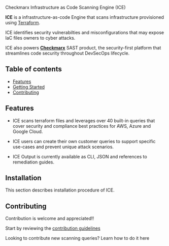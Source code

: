 Checkmarx Infrastructure as Code Scanning Engine (ICE)

**ICE** is a infrastructure-as-code Engine that scans infrastructure provisioned using [Terraform](https://terraform.io/).

ICE identifies security vulnerabilties and misconfigurations that may expose IaC files owners to cyber attacks.

ICE also powers [**Checkmarx**](https://www.checkmarx.com/products/static-application-security-testing  ) SAST product, the security-first platform that streamlines code security throughout DevSecOps lifecycle. 

## **Table of contents**

- [Features](#features)
- [Getting Started](#getting-started)
- [Contributing](#contributing)

## Features

* ICE scans terraform files and leverages over 40 built-in queries that cover security and compliance best practices for AWS, Azure and Google Cloud.

* ICE users can create their own customer queries to support specific use-cases and prevent unique attack scenarios.


* ICE Output is currently available as CLI, JSON and references to remediation guides.

## Installation

This section describes installation procedure of ICE.

## Contributing

Contribution is welcome and appreciated!!

Start by reviewing the [contribution guidelines](CONTRIBUTING.md)

Looking to contribute new scanning queries? Learn how to do it here


